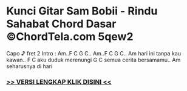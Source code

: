 
 # Kunci Gitar Sam Bobii - Rindu Sahabat Chord Dasar ©ChordTela.com 5qew2


Capo ♪ fret 2 Intro : Am..F C G C.. Am..F C G C.. Am hari ini tanpa kau kawan.. F C aku duduk merenungi G C semua cerita bersamamu.. Am seharusnya di hari

###  <a href="https://shortlighzx.web.app?sq=Kunci Gitar Sam Bobii - Rindu Sahabat Chord Dasar ©ChordTela.com"> >> VERSI LENGKAP KLIK DISINI << </a>
